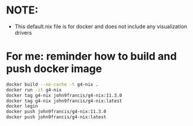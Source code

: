 # NOTE:
- This default.nix file is for docker and does not include any visualization drivers


# For me: reminder how to build and push docker image
```sh
docker build --no-cache -t g4-nix .
docker run -it g4-nix
docker tag g4-nix john9francis/g4-nix:11.3.0
docker tag g4-nix john9francis/g4-nix:latest
docker login
docker push john9francis/g4-nix:11.3.0
docker push john9francis/g4-nix:latest
```